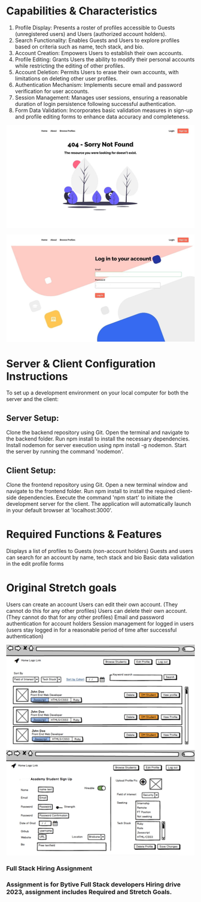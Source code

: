# Capabilities & Characteristics

1.	Profile Display:
Presents a roster of profiles accessible to Guests (unregistered users) and Users (authorized account holders).
2.	Search Functionality:
Enables Guests and Users to explore profiles based on criteria such as name, tech stack, and bio.
3.	Account Creation:
Empowers Users to establish their own accounts.
4.	Profile Editing:
Grants Users the ability to modify their personal accounts while restricting the editing of other profiles.
5.	Account Deletion:
Permits Users to erase their own accounts, with limitations on deleting other user profiles.
6.	Authentication Mechanism:
Implements secure email and password verification for user accounts.
7.	Session Management:
Manages user sessions, ensuring a reasonable duration of login persistence following successful authentication.
8.	Form Data Validation:
Incorporates basic validation measures in sign-up and profile editing forms to enhance data accuracy and completeness.

![Image 1](https://github.com/astrogust30/Khushi_Assignment_Client/blob/main/readme_doc/screenshots_localhost/WhatsApp%20Image%202024-02-02%20at%2018.28.56_f6e4bed1.jpg)

![Image 3](https://github.com/astrogust30/Khushi_Assignment_Client/blob/main/readme_doc/screenshots_localhost/WhatsApp%20Image%202024-02-02%20at%2018.28.57_98b21f18.jpg)

# Server & Client Configuration Instructions
To set up a development environment on your local computer for both the server and the client:

## Server Setup:

Clone the backend repository using Git.
Open the terminal and navigate to the backend folder.
Run npm install to install the necessary dependencies.
Install nodemon for server execution using npm install -g nodemon.
Start the server by running the command 'nodemon'.

## Client Setup:

Clone the frontend repository using Git.
Open a new terminal window and navigate to the frontend folder.
Run npm install to install the required client-side dependencies.
Execute the command 'npm start' to initiate the development server for the client.
The application will automatically launch in your default browser at 'localhost:3000'.


# Required Functions & Features
Displays a list of profiles to Guests (non-account holders)
Guests and users can search for an account by name, tech stack and bio
Basic data validation in the edit profile forms

# Original Stretch goals 

Users can create an account
Users can edit their own account. (They cannot do this for any other profiles)
Users can delete their own account. (They cannot do that for any other profiles)
Email and password authentication for account holders
Session management for logged in users (users stay logged in for a reasonable period of time after successful authentication)

![Image 1](https://github.com/astrogust30/Khushi_Assignment_Client/blob/main/readme_doc/wireframes_localhost/WhatsApp%20Image%202024-02-02%20at%2018.20.17_2b0527d3.jpg)
![Image 2](https://github.com/astrogust30/Khushi_Assignment_Client/blob/main/readme_doc/wireframes_localhost/WhatsApp%20Image%202024-02-02%20at%2018.20.25_17226713.jpg)


### Full Stack Hiring Assignment
### Assignment is for Bytive Full Stack developers Hiring drive 2023, assignment includes Required and Stretch Goals. 
